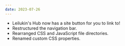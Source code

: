 ```yaml
---
date: 2023-07-26
---
```


* Leilukin's Hub now has a site button for you to link to!
* Restructured the navigation bar.
* Rearranged CSS and JavaScript file directories.
* Renamed custom CSS properties.